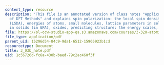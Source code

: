 ```yaml
---
content_type: resource
description: 'This file is an annotated version of class notes "Applications and Performance
  of DFT Methods" and explains spin polarization: the local spin density approximation
  (LSDA), energies of atoms, small molecules, lattice parameters in solids, bulk modulus
  in solids (in GPA), oxides, predicting structure: the energy scales, and metal hydrides.'
file: https://ol-ocw-studio-app-qa.s3.amazonaws.com/courses/3-320-atomistic-computer-modeling-of-materials-sma-5107-spring-2005/1c56726dfc6a430bbaed79c2ac460f3f_3_03b_note.pdf
file_type: application/pdf
parent_uid: 15296d54-84c9-9da1-6512-15965923b1cd
resourcetype: Document
title: 3_03b_note.pdf
uid: 1c56726d-fc6a-430b-baed-79c2ac460f3f
---
```

